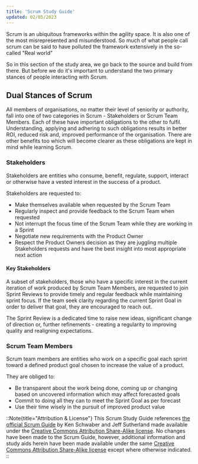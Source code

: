 ```yaml
---
title: 'Scrum Study Guide'
updated: 02/05/2023
---
```


Scrum is an ubiquitous frameworks within the agility space. It is also one of the most misrepresented and misunderstood. So much of what people call scrum can be said to have polluted the framework extensively in the so-called "Real world"

So in this section of the study area, we go back to the source and build from there. But before we do it's important to understand the two primary stances of people interacting with Scrum.

## Dual Stances of Scrum

All members of organisations, no matter their level of seniority or authority, fall into one of two categories in Scrum - Stakeholders or Scrum Team Members. Each of these have important obligations to the other to fulfil. Understanding, applying and adhering to such obligations results in better ROI, reduced risk and, improved performance of the organisation. There are other benefits too which will become clearer as these obligations are kept in mind while learning Scrum.

### Stakeholders

Stakeholders are entities who consume, benefit, regulate, support, interact or otherwise have a vested interest in the success of a product.

Stakeholders are requested to:

- Make themselves available when requested by the Scrum Team
- Regularly inspect and provide feedback to the Scrum Team when requested
- Not interrupt the focus time of the Scrum Team while they are working in a Sprint
- Negotiate new requirements with the Product Owner
- Respect the Product Owners decision as they are juggling multiple Stakeholders requests and have the best insight into most appropriate next action

#### Key Stakeholders

A subset of stakeholders, those who have a specific interest in the current iteration of work produced by Scrum Team Members, are requested to join Sprint Reviews to provide timely and regular feedback while maintaining sprint focus. If the team seek clarity regarding the current Sprint Goal in order to deliver that goal, they are encouraged to reach out.

The Sprint Review is a dedicated time to raise new ideas, significant change of direction or, further refinements - creating a regularity to improving quality and realigning expectations.

### Scrum Team Members

Scrum team members are entities who work on a specific goal each sprint toward a defined product goal chosen to increase the value of a product.

They are obliged to:

- Be transparent about the work being done, coming up or changing based on uncovered information which may affect forecasted goals
- Commit to doing all they can to meet the Sprint Goal as per forecast
- Use their time wisely in the pursuit of improved product value

::Note{title="Attribution & License"}
This Scrum Study Guide references [the official Scrum Guide](https://scrumguides.org/scrum-guide.html) by Ken Schwaber and Jeff Sutherland made available under the [Creative Commons Attribution Share-Alike license](https://creativecommons.org/licenses/by-sa/4.0/). No changes have been made to the Scrum Guide, however, additional information and study aids herein have been made available under the same [Creative Commons Attribution Share-Alike license](https://creativecommons.org/licenses/by-sa/4.0/) except where otherwise indicated.
::
